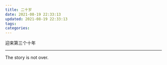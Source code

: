 ```yaml
---
title: 二十岁
date: 2021-08-19 22:33:13
updated: 2021-08-19 22:33:13
tags:
categories:
---
```


迎来第三个十年

---

The story is not over.

